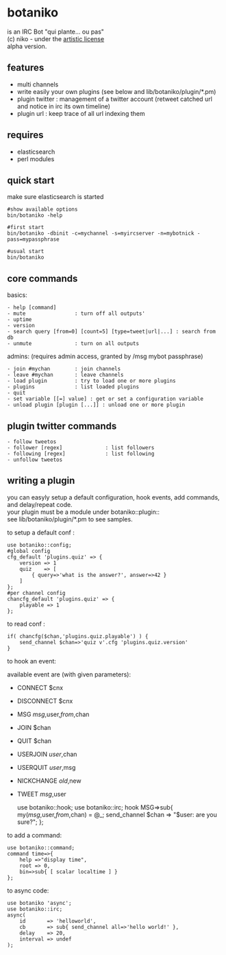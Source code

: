 botaniko
========

is an IRC Bot "qui plante... ou pas"  
(c) niko - under the [artistic license](http://www.perlfoundation.org/artistic_license_1_0)  
alpha version.  

features
--------

- multi channels
- write easily your own plugins (see below and lib/botaniko/plugin/*.pm)
- plugin twitter : management of a twitter account (retweet catched url and notice in irc its own timeline)
- plugin url : keep trace of all url indexing them

requires
--------

- elasticsearch
- perl modules

quick start
-----------
make sure elasticsearch is started

	#show available options
	bin/botaniko -help 

	#first start
	bin/botaniko -dbinit -c=mychannel -s=myircserver -n=mybotnick -pass=mypassphrase

	#usual start
	bin/botaniko

core commands
-------------

basics:

	- help [command]
	- mute                : turn off all outputs'
	- uptime
	- version
	- search query [from=0] [count=5] [type=tweet|url|...] : search from db
	- unmute              : turn on all outputs

admins: (requires admin access, granted by /msg mybot passphrase)

	- join #mychan        : join channels
	- leave #mychan       : leave channels
	- load plugin         : try to load one or more plugins
	- plugins             : list loaded plugins
	- quit
	- set variable [[=] value] : get or set a configuration variable
	- unload plugin [plugin [...]] : unload one or more plugin

plugin twitter commands
-----------------------

	- follow tweetos
	- follower [regex]              : list followers
	- following [regex]             : list following
	- unfollow tweetos

writing a plugin
----------------

you can easyly setup a default configuration, hook events, 
add commands, and delay/repeat code.  
your plugin must be a module under botaniko::plugin::  
see lib/botaniko/plugin/*.pm to see samples.  

to setup a default conf :

	use botaniko::config;
	#global config
	cfg_default 'plugins.quiz' => {
		version => 1
		quiz    => [
			{ query=>'what is the answer?', answer=>42 }
		]
	};
	#per channel config
	chancfg_default 'plugins.quiz' => {
		playable => 1
	};

to read conf :

	if( chancfg($chan,'plugins.quiz.playable') ) {
		send_channel $chan=>'quiz v'.cfg 'plugins.quiz.version'
	}

to hook an event:

available event are (with given parameters):  
- CONNECT    $cnx  
- DISCONNECT $cnx  
- MSG        $msg,$user,$from,$chan  
- JOIN       $chan  
- QUIT       $chan  
- USERJOIN   $user,$chan  
- USERQUIT   $user,$msg  
- NICKCHANGE $old,$new  
- TWEET      $msg,$user  

	use botaniko::hook;
	use botaniko::irc;
	hook MSG=>sub{
		my($msg,$user,$from,$chan) = @_;
		send_channel $chan => "$user: are you sure?";
	};

to add a command:

	use botaniko::command;
	command time=>{
		help =>"display time",
		root => 0,
		bin=>sub{ [ scalar localtime ] }
	};

to async code:

	use botaniko 'async';
	use botaniko::irc;
	async(
		id       => 'helloworld',
		cb       => sub{ send_channel all=>'hello world!' },
		delay    => 20,
		interval => undef
	);

